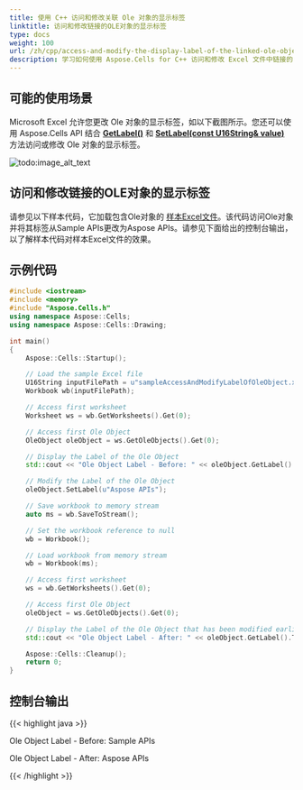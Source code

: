 ```yaml
---
title: 使用 C++ 访问和修改关联 Ole 对象的显示标签
linktitle: 访问和修改链接的OLE对象的显示标签
type: docs
weight: 100
url: /zh/cpp/access-and-modify-the-display-label-of-the-linked-ole-object/
description: 学习如何使用 Aspose.Cells for C++ 访问和修改 Excel 文件中链接的 Ole 对象的显示标签。
---
```


## **可能的使用场景**

Microsoft Excel 允许您更改 Ole 对象的显示标签，如以下截图所示。您还可以使用 Aspose.Cells API 结合 [**GetLabel()**](https://reference.aspose.com/cells/cpp/aspose.cells.drawing/oleobject/getlabel/) 和 [**SetLabel(const U16String\& value)**](https://reference.aspose.com/cells/cpp/aspose.cells.drawing/oleobject/setlabel/) 方法访问或修改 Ole 对象的显示标签。

![todo:image_alt_text](access-and-modify-the-display-label-of-the-linked-ole-object_1.png)

## **访问和修改链接的OLE对象的显示标签**

请参见以下样本代码，它加载包含Ole对象的 [样本Excel文件](64716810.xlsx)。该代码访问Ole对象并将其标签从Sample APIs更改为Aspose APIs。请参见下面给出的控制台输出，以了解样本代码对样本Excel文件的效果。

## **示例代码**

```cpp
#include <iostream>
#include <memory>
#include "Aspose.Cells.h"
using namespace Aspose::Cells;
using namespace Aspose::Cells::Drawing;

int main()
{
    Aspose::Cells::Startup();

    // Load the sample Excel file
    U16String inputFilePath = u"sampleAccessAndModifyLabelOfOleObject.xlsx";
    Workbook wb(inputFilePath);

    // Access first worksheet
    Worksheet ws = wb.GetWorksheets().Get(0);

    // Access first Ole Object
    OleObject oleObject = ws.GetOleObjects().Get(0);

    // Display the Label of the Ole Object
    std::cout << "Ole Object Label - Before: " << oleObject.GetLabel().ToUtf8() << std::endl;

    // Modify the Label of the Ole Object
    oleObject.SetLabel(u"Aspose APIs");

    // Save workbook to memory stream
    auto ms = wb.SaveToStream();

    // Set the workbook reference to null
    wb = Workbook();

    // Load workbook from memory stream
    wb = Workbook(ms);

    // Access first worksheet
    ws = wb.GetWorksheets().Get(0);

    // Access first Ole Object
    oleObject = ws.GetOleObjects().Get(0);

    // Display the Label of the Ole Object that has been modified earlier
    std::cout << "Ole Object Label - After: " << oleObject.GetLabel().ToUtf8() << std::endl;

    Aspose::Cells::Cleanup();
    return 0;
}
```

## **控制台输出**

{{< highlight java >}}

Ole Object Label - Before: Sample APIs

Ole Object Label - After: Aspose APIs

{{< /highlight >}}
